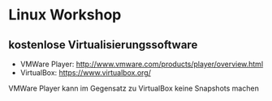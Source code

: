 Linux Workshop
==============

kostenlose Virtualisierungssoftware
-----------------------------------

* VMWare Player: http://www.vmware.com/products/player/overview.html
* VirtualBox: https://www.virtualbox.org/

VMWare Player kann im Gegensatz zu VirtualBox keine Snapshots machen
